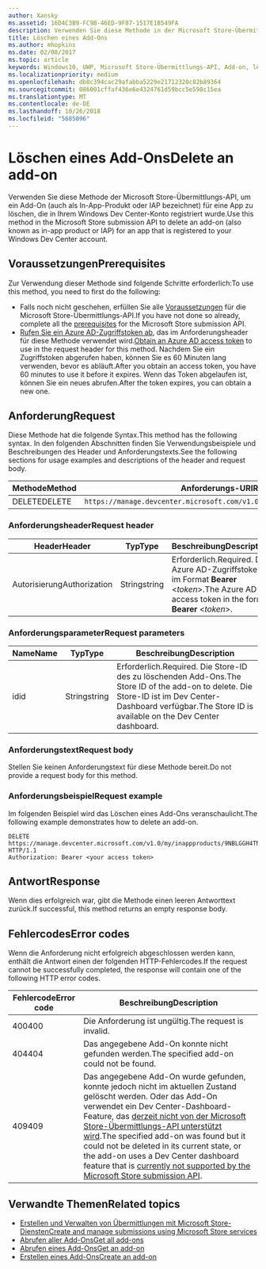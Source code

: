 ```yaml
---
author: Xansky
ms.assetid: 16D4C3B9-FC9B-46ED-9F87-1517E1B549FA
description: Verwenden Sie diese Methode in der Microsoft Store-Übermittlungs-API zum Löschen eines Add-Ons für eine App, die für Ihr Windows Dev Center-Konto registriert ist.
title: Löschen eines Add-Ons
ms.author: mhopkins
ms.date: 02/08/2017
ms.topic: article
keywords: Windows10, UWP, Microsoft Store-Übermittlungs-API, Add-on, löschen, In-App-Produkt, IAP
ms.localizationpriority: medium
ms.openlocfilehash: db8c394cac29afabba5229e21712320c82b89364
ms.sourcegitcommit: 086001cffaf436e6e4324761d59bcc5e598c15ea
ms.translationtype: MT
ms.contentlocale: de-DE
ms.lasthandoff: 10/26/2018
ms.locfileid: "5685096"
---
```

# <a name="delete-an-add-on"></a><span data-ttu-id="0e2d0-104">Löschen eines Add-Ons</span><span class="sxs-lookup"><span data-stu-id="0e2d0-104">Delete an add-on</span></span>

<span data-ttu-id="0e2d0-105">Verwenden Sie diese Methode der Microsoft Store-Übermittlungs-API, um ein Add-On (auch als In-App-Produkt oder IAP bezeichnet) für eine App zu löschen, die in Ihrem Windows Dev Center-Konto registriert wurde.</span><span class="sxs-lookup"><span data-stu-id="0e2d0-105">Use this method in the Microsoft Store submission API to delete an add-on (also known as in-app product or IAP) for an app that is registered to your Windows Dev Center account.</span></span>

## <a name="prerequisites"></a><span data-ttu-id="0e2d0-106">Voraussetzungen</span><span class="sxs-lookup"><span data-stu-id="0e2d0-106">Prerequisites</span></span>

<span data-ttu-id="0e2d0-107">Zur Verwendung dieser Methode sind folgende Schritte erforderlich:</span><span class="sxs-lookup"><span data-stu-id="0e2d0-107">To use this method, you need to first do the following:</span></span>

* <span data-ttu-id="0e2d0-108">Falls noch nicht geschehen, erfüllen Sie alle [Voraussetzungen](create-and-manage-submissions-using-windows-store-services.md#prerequisites) für die Microsoft Store-Übermittlungs-API.</span><span class="sxs-lookup"><span data-stu-id="0e2d0-108">If you have not done so already, complete all the [prerequisites](create-and-manage-submissions-using-windows-store-services.md#prerequisites) for the Microsoft Store submission API.</span></span>
* <span data-ttu-id="0e2d0-109">[Rufen Sie ein Azure AD-Zugriffstoken ab](create-and-manage-submissions-using-windows-store-services.md#obtain-an-azure-ad-access-token), das im Anforderungsheader für diese Methode verwendet wird.</span><span class="sxs-lookup"><span data-stu-id="0e2d0-109">[Obtain an Azure AD access token](create-and-manage-submissions-using-windows-store-services.md#obtain-an-azure-ad-access-token) to use in the request header for this method.</span></span> <span data-ttu-id="0e2d0-110">Nachdem Sie ein Zugriffstoken abgerufen haben, können Sie es 60 Minuten lang verwenden, bevor es abläuft.</span><span class="sxs-lookup"><span data-stu-id="0e2d0-110">After you obtain an access token, you have 60 minutes to use it before it expires.</span></span> <span data-ttu-id="0e2d0-111">Wenn das Token abgelaufen ist, können Sie ein neues abrufen.</span><span class="sxs-lookup"><span data-stu-id="0e2d0-111">After the token expires, you can obtain a new one.</span></span>

## <a name="request"></a><span data-ttu-id="0e2d0-112">Anforderung</span><span class="sxs-lookup"><span data-stu-id="0e2d0-112">Request</span></span>

<span data-ttu-id="0e2d0-113">Diese Methode hat die folgende Syntax.</span><span class="sxs-lookup"><span data-stu-id="0e2d0-113">This method has the following syntax.</span></span> <span data-ttu-id="0e2d0-114">In den folgenden Abschnitten finden Sie Verwendungsbeispiele und Beschreibungen des Header und Anforderungstexts.</span><span class="sxs-lookup"><span data-stu-id="0e2d0-114">See the following sections for usage examples and descriptions of the header and request body.</span></span>

| <span data-ttu-id="0e2d0-115">Methode</span><span class="sxs-lookup"><span data-stu-id="0e2d0-115">Method</span></span> | <span data-ttu-id="0e2d0-116">Anforderungs-URI</span><span class="sxs-lookup"><span data-stu-id="0e2d0-116">Request URI</span></span>                                                      |
|--------|------------------------------------------------------------------|
| <span data-ttu-id="0e2d0-117">DELETE</span><span class="sxs-lookup"><span data-stu-id="0e2d0-117">DELETE</span></span>    | ```https://manage.devcenter.microsoft.com/v1.0/my/inappproducts/{inAppProductId}``` |


### <a name="request-header"></a><span data-ttu-id="0e2d0-118">Anforderungsheader</span><span class="sxs-lookup"><span data-stu-id="0e2d0-118">Request header</span></span>

| <span data-ttu-id="0e2d0-119">Header</span><span class="sxs-lookup"><span data-stu-id="0e2d0-119">Header</span></span>        | <span data-ttu-id="0e2d0-120">Typ</span><span class="sxs-lookup"><span data-stu-id="0e2d0-120">Type</span></span>   | <span data-ttu-id="0e2d0-121">Beschreibung</span><span class="sxs-lookup"><span data-stu-id="0e2d0-121">Description</span></span>                                                                 |
|---------------|--------|-----------------------------------------------------------------------------|
| <span data-ttu-id="0e2d0-122">Autorisierung</span><span class="sxs-lookup"><span data-stu-id="0e2d0-122">Authorization</span></span> | <span data-ttu-id="0e2d0-123">String</span><span class="sxs-lookup"><span data-stu-id="0e2d0-123">string</span></span> | <span data-ttu-id="0e2d0-124">Erforderlich.</span><span class="sxs-lookup"><span data-stu-id="0e2d0-124">Required.</span></span> <span data-ttu-id="0e2d0-125">Das Azure AD-Zugriffstoken im Format **Bearer** &lt;*token*&gt;.</span><span class="sxs-lookup"><span data-stu-id="0e2d0-125">The Azure AD access token in the form **Bearer** &lt;*token*&gt;.</span></span> |


### <a name="request-parameters"></a><span data-ttu-id="0e2d0-126">Anforderungsparameter</span><span class="sxs-lookup"><span data-stu-id="0e2d0-126">Request parameters</span></span>

| <span data-ttu-id="0e2d0-127">Name</span><span class="sxs-lookup"><span data-stu-id="0e2d0-127">Name</span></span>        | <span data-ttu-id="0e2d0-128">Typ</span><span class="sxs-lookup"><span data-stu-id="0e2d0-128">Type</span></span>   | <span data-ttu-id="0e2d0-129">Beschreibung</span><span class="sxs-lookup"><span data-stu-id="0e2d0-129">Description</span></span>                                                                 |
|---------------|--------|-----------------------------------------------------------------------------|
| <span data-ttu-id="0e2d0-130">id</span><span class="sxs-lookup"><span data-stu-id="0e2d0-130">id</span></span> | <span data-ttu-id="0e2d0-131">String</span><span class="sxs-lookup"><span data-stu-id="0e2d0-131">string</span></span> | <span data-ttu-id="0e2d0-132">Erforderlich.</span><span class="sxs-lookup"><span data-stu-id="0e2d0-132">Required.</span></span> <span data-ttu-id="0e2d0-133">Die Store-ID des zu löschenden Add-Ons.</span><span class="sxs-lookup"><span data-stu-id="0e2d0-133">The Store ID of the add-on to delete.</span></span> <span data-ttu-id="0e2d0-134">Die Store-ID ist im Dev Center-Dashboard verfügbar.</span><span class="sxs-lookup"><span data-stu-id="0e2d0-134">The Store ID is available on the Dev Center dashboard.</span></span>  |


### <a name="request-body"></a><span data-ttu-id="0e2d0-135">Anforderungstext</span><span class="sxs-lookup"><span data-stu-id="0e2d0-135">Request body</span></span>

<span data-ttu-id="0e2d0-136">Stellen Sie keinen Anforderungstext für diese Methode bereit.</span><span class="sxs-lookup"><span data-stu-id="0e2d0-136">Do not provide a request body for this method.</span></span>


### <a name="request-example"></a><span data-ttu-id="0e2d0-137">Anforderungsbeispiel</span><span class="sxs-lookup"><span data-stu-id="0e2d0-137">Request example</span></span>

<span data-ttu-id="0e2d0-138">Im folgenden Beispiel wird das Löschen eines Add-Ons veranschaulicht.</span><span class="sxs-lookup"><span data-stu-id="0e2d0-138">The following example demonstrates how to delete an add-on.</span></span>

```
DELETE https://manage.devcenter.microsoft.com/v1.0/my/inappproducts/9NBLGGH4TNMP HTTP/1.1
Authorization: Bearer <your access token>
```

## <a name="response"></a><span data-ttu-id="0e2d0-139">Antwort</span><span class="sxs-lookup"><span data-stu-id="0e2d0-139">Response</span></span>

<span data-ttu-id="0e2d0-140">Wenn dies erfolgreich war, gibt die Methode einen leeren Antworttext zurück.</span><span class="sxs-lookup"><span data-stu-id="0e2d0-140">If successful, this method returns an empty response body.</span></span>

## <a name="error-codes"></a><span data-ttu-id="0e2d0-141">Fehlercodes</span><span class="sxs-lookup"><span data-stu-id="0e2d0-141">Error codes</span></span>

<span data-ttu-id="0e2d0-142">Wenn die Anforderung nicht erfolgreich abgeschlossen werden kann, enthält die Antwort einen der folgenden HTTP-Fehlercodes.</span><span class="sxs-lookup"><span data-stu-id="0e2d0-142">If the request cannot be successfully completed, the response will contain one of the following HTTP error codes.</span></span>

| <span data-ttu-id="0e2d0-143">Fehlercode</span><span class="sxs-lookup"><span data-stu-id="0e2d0-143">Error code</span></span> |  <span data-ttu-id="0e2d0-144">Beschreibung</span><span class="sxs-lookup"><span data-stu-id="0e2d0-144">Description</span></span>                                                                                                                                                                           |
|--------|------------------|
| <span data-ttu-id="0e2d0-145">400</span><span class="sxs-lookup"><span data-stu-id="0e2d0-145">400</span></span>  | <span data-ttu-id="0e2d0-146">Die Anforderung ist ungültig.</span><span class="sxs-lookup"><span data-stu-id="0e2d0-146">The request is invalid.</span></span> |
| <span data-ttu-id="0e2d0-147">404</span><span class="sxs-lookup"><span data-stu-id="0e2d0-147">404</span></span>  | <span data-ttu-id="0e2d0-148">Das angegebene Add-On konnte nicht gefunden werden.</span><span class="sxs-lookup"><span data-stu-id="0e2d0-148">The specified add-on could not be found.</span></span>  |
| <span data-ttu-id="0e2d0-149">409</span><span class="sxs-lookup"><span data-stu-id="0e2d0-149">409</span></span>  | <span data-ttu-id="0e2d0-150">Das angegebene Add-On wurde gefunden, konnte jedoch nicht im aktuellen Zustand gelöscht werden. Oder das Add-On verwendet ein Dev Center-Dashboard-Feature, das [derzeit nicht von der Microsoft Store-Übermittlungs-API unterstützt wird](create-and-manage-submissions-using-windows-store-services.md#not_supported).</span><span class="sxs-lookup"><span data-stu-id="0e2d0-150">The specified add-on was found but it could not be deleted in its current state, or the add-on uses a Dev Center dashboard feature that is [currently not supported by the Microsoft Store submission API](create-and-manage-submissions-using-windows-store-services.md#not_supported).</span></span> |   


## <a name="related-topics"></a><span data-ttu-id="0e2d0-151">Verwandte Themen</span><span class="sxs-lookup"><span data-stu-id="0e2d0-151">Related topics</span></span>

* [<span data-ttu-id="0e2d0-152">Erstellen und Verwalten von Übermittlungen mit Microsoft Store-Diensten</span><span class="sxs-lookup"><span data-stu-id="0e2d0-152">Create and manage submissions using Microsoft Store services</span></span>](create-and-manage-submissions-using-windows-store-services.md)
* [<span data-ttu-id="0e2d0-153">Abrufen aller Add-Ons</span><span class="sxs-lookup"><span data-stu-id="0e2d0-153">Get all add-ons</span></span>](get-all-add-ons.md)
* [<span data-ttu-id="0e2d0-154">Abrufen eines Add-Ons</span><span class="sxs-lookup"><span data-stu-id="0e2d0-154">Get an add-on</span></span>](get-an-add-on.md)
* [<span data-ttu-id="0e2d0-155">Erstellen eines Add-Ons</span><span class="sxs-lookup"><span data-stu-id="0e2d0-155">Create an add-on</span></span>](create-an-add-on.md)
